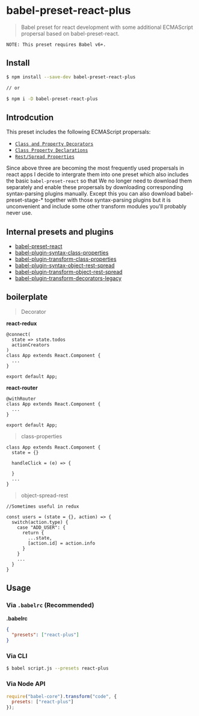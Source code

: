 # babel-preset-react-plus

> Babel preset for react development with some additional ECMAScript propersal based on babel-preset-react.

```NOTE
NOTE: This preset requires Babel v6+.
```
## Install

```sh
$ npm install --save-dev babel-preset-react-plus

// or

$ npm i -D babel-preset-react-plus
```

## Introdcution

This preset includes the following ECMAScript propersals:

* [`Class and Property Decorators`](https://github.com/wycats/javascript-decorators/blob/master/README.md)
* [`Class Property Declarations`](https://github.com/jeffmo/es-class-fields-and-static-properties)
* [`Rest/Spread Properties`](https://github.com/sebmarkbage/ecmascript-rest-spread) 

Since above three are becoming the most frequently used propersals in react apps I decide to intergrate them
into one preset which also includes the basic `babel-preset-react` so that We no longer
need to download them separately and enable these propersals by downloading corresponding syntax-parsing plugins manually.
Except this you can also download babel-preset-stage-* together with those syntax-parsing plugins but it is unconvenient and
include some other transform modules you'll probably never use.

## Internal presets and plugins

* [babel-preset-react](https://github.com/babel/babel/tree/master/packages/babel-preset-react)
* [babel-plugin-syntax-class-properties](https://github.com/babel/babel/tree/master/packages/babel-plugin-syntax-class-properties)
* [babel-plugin-transform-class-properties](https://github.com/babel/babel/tree/master/packages/babel-plugin-transform-class-properties)
* [babel-plugin-syntax-object-rest-spread](https://github.com/babel/babel/tree/master/packages/babel-plugin-syntax-object-rest-spread)
* [babel-plugin-transform-object-rest-spread](https://github.com/babel/babel/tree/master/packages/babel-plugin-transform-object-rest-spread)
* [babel-plugin-transform-decorators-legacy](https://github.com/loganfsmyth/babel-plugin-transform-decorators-legacy)

## boilerplate

> Decorator

**react-redux**
```react-redux
@connect(
  state => state.todos
  actionCreators
)
class App extends React.Component {
  ...
}

export default App;
```

**react-router**
```react-router
@withRouter
class App extends React.Component {
  ...
}

export default App;
```

> class-properties

```class-properties
class App extends React.Component {
  state = {}

  handleClick = (e) => {
    
  }
  ...
}

```

> object-spread-rest

```object-spread-rest
//Sometimes useful in redux

const users = (state = {}, action) => {
  switch(action.type) {
    case "ADD_USER": {
      return {
        ...state,
        [action.id] = action.info
      }
    }
    ...
  }
}
```

## Usage

### Via `.babelrc` (Recommended)

**.babelrc**

```json
{
  "presets": ["react-plus"]
}
```

### Via CLI

```sh
$ babel script.js --presets react-plus
```

### Via Node API

```javascript
require("babel-core").transform("code", {
  presets: ["react-plus"]
});
```
